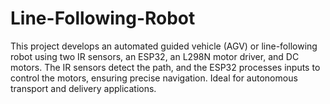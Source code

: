 # Line-Following-Robot
This project develops an automated guided vehicle (AGV) or line-following robot using two IR sensors, an ESP32, an L298N motor driver, and DC motors. The IR sensors detect the path, and the ESP32 processes inputs to control the motors, ensuring precise navigation. Ideal for autonomous transport and delivery applications.
